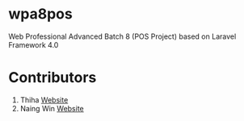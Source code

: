 wpa8pos
=======

Web Professional Advanced Batch 8 (POS Project) based on Laravel Framework 4.0

Contributors
============

1. Thiha [Website](http://soethiha.me/)
2. Naing Win [Website](http://naingwin.pro/)